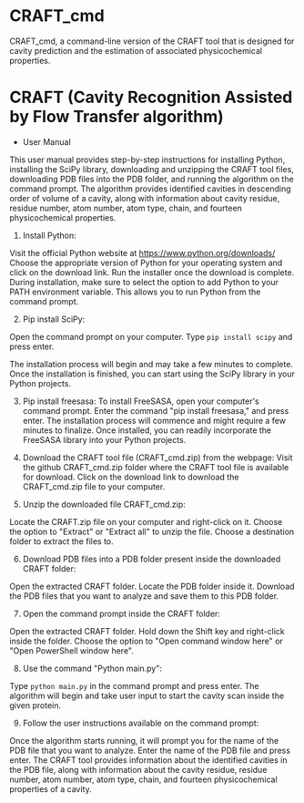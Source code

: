 # CRAFT_cmd
CRAFT_cmd, a command-line version of the CRAFT tool that is designed for cavity prediction and the estimation of associated physicochemical properties.

# CRAFT (Cavity Recognition Assisted by Flow Transfer algorithm)

* User Manual

This user manual provides step-by-step instructions for installing Python, installing the SciPy library, downloading and unzipping the CRAFT tool files, downloading PDB files into the PDB folder, and running the algorithm on the command prompt. The algorithm provides identified cavities in descending order of volume of a cavity, along with information about cavity residue, residue number, atom number, atom type, chain, and fourteen physicochemical properties.

1. Install Python:

Visit the official Python website at https://www.python.org/downloads/
Choose the appropriate version of Python for your operating system and click on the download link.
Run the installer once the download is complete.
During installation, make sure to select the option to add Python to your PATH environment variable. This allows you to run Python from the command prompt.

2. Pip install SciPy:

Open the command prompt on your computer.
Type ```pip install scipy``` and press enter.

The installation process will begin and may take a few minutes to complete.
Once the installation is finished, you can start using the SciPy library in your Python projects.

3. Pip install freesasa:
To install FreeSASA, open your computer's command prompt.
Enter the command "pip install freesasa," and press enter. 
The installation process will commence and might require a few minutes to finalize. Once installed, you can readily incorporate the FreeSASA library into your Python projects.

4. Download the CRAFT tool file (CRAFT_cmd.zip) from the webpage:
Visit the github CRAFT_cmd.zip folder where the CRAFT tool file is available for download.
Click on the download link to download the CRAFT_cmd.zip file to your computer.

5. Unzip the downloaded file CRAFT_cmd.zip:

Locate the CRAFT.zip file on your computer and right-click on it.
Choose the option to "Extract" or "Extract all" to unzip the file.
Choose a destination folder to extract the files to.

6. Download PDB files into a PDB folder present inside the downloaded CRAFT folder:

Open the extracted CRAFT folder.
Locate the PDB folder inside it.
Download the PDB files that you want to analyze and save them to this PDB folder.

7. Open the command prompt inside the CRAFT folder:
   
Open the extracted CRAFT folder.
Hold down the Shift key and right-click inside the folder.
Choose the option to "Open command window here" or "Open PowerShell window here".

8. Use the command "Python main.py":

Type ```python main.py``` in the command prompt and press enter.
The algorithm will begin and take user input to start the cavity scan inside the given protein.

9. Follow the user instructions available on the command prompt:

Once the algorithm starts running, it will prompt you for the name of the PDB file that you want to analyze.
Enter the name of the PDB file and press enter.
The CRAFT tool provides information about the identified cavities in the PDB file, along with information about the cavity residue, residue number, atom number, atom type, chain, and fourteen physicochemical properties of a cavity.
